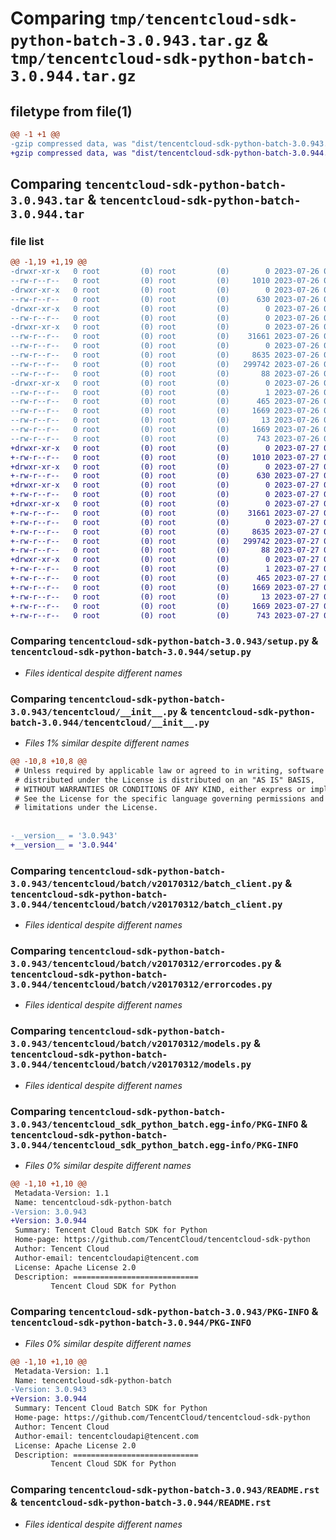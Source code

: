 # Comparing `tmp/tencentcloud-sdk-python-batch-3.0.943.tar.gz` & `tmp/tencentcloud-sdk-python-batch-3.0.944.tar.gz`

## filetype from file(1)

```diff
@@ -1 +1 @@
-gzip compressed data, was "dist/tencentcloud-sdk-python-batch-3.0.943.tar", last modified: Wed Jul 26 00:31:08 2023, max compression
+gzip compressed data, was "dist/tencentcloud-sdk-python-batch-3.0.944.tar", last modified: Thu Jul 27 02:09:08 2023, max compression
```

## Comparing `tencentcloud-sdk-python-batch-3.0.943.tar` & `tencentcloud-sdk-python-batch-3.0.944.tar`

### file list

```diff
@@ -1,19 +1,19 @@
-drwxr-xr-x   0 root         (0) root         (0)        0 2023-07-26 00:31:08.000000 tencentcloud-sdk-python-batch-3.0.943/
--rw-r--r--   0 root         (0) root         (0)     1010 2023-07-26 00:31:08.000000 tencentcloud-sdk-python-batch-3.0.943/setup.py
-drwxr-xr-x   0 root         (0) root         (0)        0 2023-07-26 00:31:08.000000 tencentcloud-sdk-python-batch-3.0.943/tencentcloud/
--rw-r--r--   0 root         (0) root         (0)      630 2023-07-26 00:31:08.000000 tencentcloud-sdk-python-batch-3.0.943/tencentcloud/__init__.py
-drwxr-xr-x   0 root         (0) root         (0)        0 2023-07-26 00:31:08.000000 tencentcloud-sdk-python-batch-3.0.943/tencentcloud/batch/
--rw-r--r--   0 root         (0) root         (0)        0 2023-07-26 00:31:08.000000 tencentcloud-sdk-python-batch-3.0.943/tencentcloud/batch/__init__.py
-drwxr-xr-x   0 root         (0) root         (0)        0 2023-07-26 00:31:08.000000 tencentcloud-sdk-python-batch-3.0.943/tencentcloud/batch/v20170312/
--rw-r--r--   0 root         (0) root         (0)    31661 2023-07-26 00:31:08.000000 tencentcloud-sdk-python-batch-3.0.943/tencentcloud/batch/v20170312/batch_client.py
--rw-r--r--   0 root         (0) root         (0)        0 2023-07-26 00:31:08.000000 tencentcloud-sdk-python-batch-3.0.943/tencentcloud/batch/v20170312/__init__.py
--rw-r--r--   0 root         (0) root         (0)     8635 2023-07-26 00:31:08.000000 tencentcloud-sdk-python-batch-3.0.943/tencentcloud/batch/v20170312/errorcodes.py
--rw-r--r--   0 root         (0) root         (0)   299742 2023-07-26 00:31:08.000000 tencentcloud-sdk-python-batch-3.0.943/tencentcloud/batch/v20170312/models.py
--rw-r--r--   0 root         (0) root         (0)       88 2023-07-26 00:31:08.000000 tencentcloud-sdk-python-batch-3.0.943/setup.cfg
-drwxr-xr-x   0 root         (0) root         (0)        0 2023-07-26 00:31:08.000000 tencentcloud-sdk-python-batch-3.0.943/tencentcloud_sdk_python_batch.egg-info/
--rw-r--r--   0 root         (0) root         (0)        1 2023-07-26 00:31:08.000000 tencentcloud-sdk-python-batch-3.0.943/tencentcloud_sdk_python_batch.egg-info/dependency_links.txt
--rw-r--r--   0 root         (0) root         (0)      465 2023-07-26 00:31:08.000000 tencentcloud-sdk-python-batch-3.0.943/tencentcloud_sdk_python_batch.egg-info/SOURCES.txt
--rw-r--r--   0 root         (0) root         (0)     1669 2023-07-26 00:31:08.000000 tencentcloud-sdk-python-batch-3.0.943/tencentcloud_sdk_python_batch.egg-info/PKG-INFO
--rw-r--r--   0 root         (0) root         (0)       13 2023-07-26 00:31:08.000000 tencentcloud-sdk-python-batch-3.0.943/tencentcloud_sdk_python_batch.egg-info/top_level.txt
--rw-r--r--   0 root         (0) root         (0)     1669 2023-07-26 00:31:08.000000 tencentcloud-sdk-python-batch-3.0.943/PKG-INFO
--rw-r--r--   0 root         (0) root         (0)      743 2023-07-26 00:31:08.000000 tencentcloud-sdk-python-batch-3.0.943/README.rst
+drwxr-xr-x   0 root         (0) root         (0)        0 2023-07-27 02:09:08.000000 tencentcloud-sdk-python-batch-3.0.944/
+-rw-r--r--   0 root         (0) root         (0)     1010 2023-07-27 02:09:08.000000 tencentcloud-sdk-python-batch-3.0.944/setup.py
+drwxr-xr-x   0 root         (0) root         (0)        0 2023-07-27 02:09:08.000000 tencentcloud-sdk-python-batch-3.0.944/tencentcloud/
+-rw-r--r--   0 root         (0) root         (0)      630 2023-07-27 02:09:08.000000 tencentcloud-sdk-python-batch-3.0.944/tencentcloud/__init__.py
+drwxr-xr-x   0 root         (0) root         (0)        0 2023-07-27 02:09:08.000000 tencentcloud-sdk-python-batch-3.0.944/tencentcloud/batch/
+-rw-r--r--   0 root         (0) root         (0)        0 2023-07-27 02:09:08.000000 tencentcloud-sdk-python-batch-3.0.944/tencentcloud/batch/__init__.py
+drwxr-xr-x   0 root         (0) root         (0)        0 2023-07-27 02:09:08.000000 tencentcloud-sdk-python-batch-3.0.944/tencentcloud/batch/v20170312/
+-rw-r--r--   0 root         (0) root         (0)    31661 2023-07-27 02:09:08.000000 tencentcloud-sdk-python-batch-3.0.944/tencentcloud/batch/v20170312/batch_client.py
+-rw-r--r--   0 root         (0) root         (0)        0 2023-07-27 02:09:08.000000 tencentcloud-sdk-python-batch-3.0.944/tencentcloud/batch/v20170312/__init__.py
+-rw-r--r--   0 root         (0) root         (0)     8635 2023-07-27 02:09:08.000000 tencentcloud-sdk-python-batch-3.0.944/tencentcloud/batch/v20170312/errorcodes.py
+-rw-r--r--   0 root         (0) root         (0)   299742 2023-07-27 02:09:08.000000 tencentcloud-sdk-python-batch-3.0.944/tencentcloud/batch/v20170312/models.py
+-rw-r--r--   0 root         (0) root         (0)       88 2023-07-27 02:09:08.000000 tencentcloud-sdk-python-batch-3.0.944/setup.cfg
+drwxr-xr-x   0 root         (0) root         (0)        0 2023-07-27 02:09:08.000000 tencentcloud-sdk-python-batch-3.0.944/tencentcloud_sdk_python_batch.egg-info/
+-rw-r--r--   0 root         (0) root         (0)        1 2023-07-27 02:09:08.000000 tencentcloud-sdk-python-batch-3.0.944/tencentcloud_sdk_python_batch.egg-info/dependency_links.txt
+-rw-r--r--   0 root         (0) root         (0)      465 2023-07-27 02:09:08.000000 tencentcloud-sdk-python-batch-3.0.944/tencentcloud_sdk_python_batch.egg-info/SOURCES.txt
+-rw-r--r--   0 root         (0) root         (0)     1669 2023-07-27 02:09:08.000000 tencentcloud-sdk-python-batch-3.0.944/tencentcloud_sdk_python_batch.egg-info/PKG-INFO
+-rw-r--r--   0 root         (0) root         (0)       13 2023-07-27 02:09:08.000000 tencentcloud-sdk-python-batch-3.0.944/tencentcloud_sdk_python_batch.egg-info/top_level.txt
+-rw-r--r--   0 root         (0) root         (0)     1669 2023-07-27 02:09:08.000000 tencentcloud-sdk-python-batch-3.0.944/PKG-INFO
+-rw-r--r--   0 root         (0) root         (0)      743 2023-07-27 02:09:08.000000 tencentcloud-sdk-python-batch-3.0.944/README.rst
```

### Comparing `tencentcloud-sdk-python-batch-3.0.943/setup.py` & `tencentcloud-sdk-python-batch-3.0.944/setup.py`

 * *Files identical despite different names*

### Comparing `tencentcloud-sdk-python-batch-3.0.943/tencentcloud/__init__.py` & `tencentcloud-sdk-python-batch-3.0.944/tencentcloud/__init__.py`

 * *Files 1% similar despite different names*

```diff
@@ -10,8 +10,8 @@
 # Unless required by applicable law or agreed to in writing, software
 # distributed under the License is distributed on an "AS IS" BASIS,
 # WITHOUT WARRANTIES OR CONDITIONS OF ANY KIND, either express or implied.
 # See the License for the specific language governing permissions and
 # limitations under the License.
 
 
-__version__ = '3.0.943'
+__version__ = '3.0.944'
```

### Comparing `tencentcloud-sdk-python-batch-3.0.943/tencentcloud/batch/v20170312/batch_client.py` & `tencentcloud-sdk-python-batch-3.0.944/tencentcloud/batch/v20170312/batch_client.py`

 * *Files identical despite different names*

### Comparing `tencentcloud-sdk-python-batch-3.0.943/tencentcloud/batch/v20170312/errorcodes.py` & `tencentcloud-sdk-python-batch-3.0.944/tencentcloud/batch/v20170312/errorcodes.py`

 * *Files identical despite different names*

### Comparing `tencentcloud-sdk-python-batch-3.0.943/tencentcloud/batch/v20170312/models.py` & `tencentcloud-sdk-python-batch-3.0.944/tencentcloud/batch/v20170312/models.py`

 * *Files identical despite different names*

### Comparing `tencentcloud-sdk-python-batch-3.0.943/tencentcloud_sdk_python_batch.egg-info/PKG-INFO` & `tencentcloud-sdk-python-batch-3.0.944/tencentcloud_sdk_python_batch.egg-info/PKG-INFO`

 * *Files 0% similar despite different names*

```diff
@@ -1,10 +1,10 @@
 Metadata-Version: 1.1
 Name: tencentcloud-sdk-python-batch
-Version: 3.0.943
+Version: 3.0.944
 Summary: Tencent Cloud Batch SDK for Python
 Home-page: https://github.com/TencentCloud/tencentcloud-sdk-python
 Author: Tencent Cloud
 Author-email: tencentcloudapi@tencent.com
 License: Apache License 2.0
 Description: ============================
         Tencent Cloud SDK for Python
```

### Comparing `tencentcloud-sdk-python-batch-3.0.943/PKG-INFO` & `tencentcloud-sdk-python-batch-3.0.944/PKG-INFO`

 * *Files 0% similar despite different names*

```diff
@@ -1,10 +1,10 @@
 Metadata-Version: 1.1
 Name: tencentcloud-sdk-python-batch
-Version: 3.0.943
+Version: 3.0.944
 Summary: Tencent Cloud Batch SDK for Python
 Home-page: https://github.com/TencentCloud/tencentcloud-sdk-python
 Author: Tencent Cloud
 Author-email: tencentcloudapi@tencent.com
 License: Apache License 2.0
 Description: ============================
         Tencent Cloud SDK for Python
```

### Comparing `tencentcloud-sdk-python-batch-3.0.943/README.rst` & `tencentcloud-sdk-python-batch-3.0.944/README.rst`

 * *Files identical despite different names*

